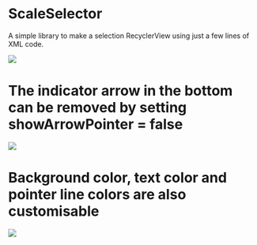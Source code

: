 # ScaleSelector

A simple library to make a selection RecyclerView using just a few lines of XML code.


![](https://s7.gifyu.com/images/WhatsApp-Video-2020-06-20-at-5.11.12-PM.gif)




# The indicator arrow in the bottom can be removed by setting showArrowPointer = false


![](https://s7.gifyu.com/images/WhatsApp-Video-2020-06-20-at-5.03.02-PM.gif)



# Background color, text color and pointer line colors are also customisable

![](https://s7.gifyu.com/images/WhatsApp-Video-2020-06-20-at-5.07.59-PM.gif)
